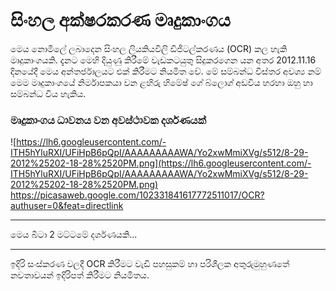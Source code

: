 # සිංහල අක්ෂරකරණ මෘදුකාංගය #
මෙය නොමිලේ ලබාදෙන සිංහල ලියකියවිලි ඩිජිටල්කරණය (OCR) කල හැකි මෘදුකාංගයකි. දැනට මෙහි දියුණු කිරීමේ වැඩකටයුතු සිදුකරගෙන යන අතර 2012.11.16 දිනයේදී මෙය අන්තර්ජාලයට එක් කිරීමට නියමිත වේ. මේ සම්බන්ධ විස්තර අවශ්‍ය නම් මෙම මෘදුකාංගයේ නිර්මාපකයා වන ළහිරු හිමේෂ් ගේ බ්ලොග් අඩවිය හරහා ඔහු හා සම්බන්ධ විය හැකිය.

### මෘදුකාංගය ධාවනය වන අවස්ථාවක දර්ශණයක් ###
![https://lh6.googleusercontent.com/-ITH5hYluRXI/UFiHpB6pQpI/AAAAAAAAAWA/Yo2xwMmiXVg/s512/8-29-2012%25202-18-28%2520PM.png](https://lh6.googleusercontent.com/-ITH5hYluRXI/UFiHpB6pQpI/AAAAAAAAAWA/Yo2xwMmiXVg/s512/8-29-2012%25202-18-28%2520PM.png)
https://picasaweb.google.com/102331841617772511017/OCR?authuser=0&feat=directlink

---

මෙය බීටා 2 මට්ටමේ දර්ශණයකි...

---


ඉදිරි සංස්කරණ වලදී OCR කිරීමට වැඩි පහසුකම් හා පරිශීලක අතුරුමුහුණතේ නවතාවයන් ඉදිරිපත් කිරීමට නියමිතය.
